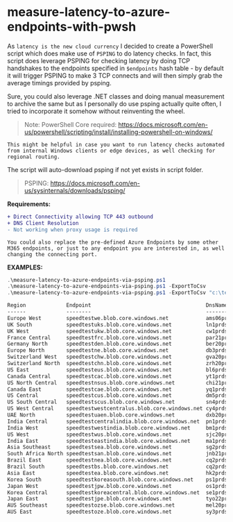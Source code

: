 # measure-latency-to-azure-endpoints-with-pwsh

As `latency is the new cloud currency` I decided to create a PowerShell script which does make use of `PSPING` to do latency checks. In fact, this script does leverage PSPING for checking latency by doing TCP handshakes to the endpoints specified in `$endpoints` hash table - by default it will trigger PSPING to make 3 TCP connects and will then simply grab the average timings provided by psping.

Sure, you could also leverage .NET classes and doing manual measurement to archive the same but as I personally do use psping actually quite often, I tried to incorporate it somehow without reinventing the wheel.

> Note: PowerShell Core required: <https://docs.microsoft.com/en-us/powershell/scripting/install/installing-powershell-on-windows/>

`This might be helpful in case you want to run latency checks automated from internal Windows clients or edge devices, as well checking for regional routing.`

The script will auto-download psping if not yet exists in script folder.
> PSPING: <https://docs.microsoft.com/en-us/sysinternals/downloads/psping/>

**Requirements:**

```diff
+ Direct Connectivity allowing TCP 443 outbound
+ DNS Client Resolution
- Not working when proxy usage is required
```

`You could also replace the pre-defined Azure Endpoints by some other M365 endpoints, or just to any endpoint you are interested in, as well changing the connecting port.`

**EXAMPLES:**

```powershell
.\measure-latency-to-azure-endpoints-via-psping.ps1
.\measure-latency-to-azure-endpoints-via-psping.ps1 -ExportToCsv
.\measure-latency-to-azure-endpoints-via-psping.ps1 -ExportToCsv "c:\temp\results.txt"
```

```txt
Region             Endpoint                                     DnsName           RTT IPAddr
------             --------                                     -------           --- ------
Europe West        speedtestwe.blob.core.windows.net            ams06prdstr14a   0,99 52.239.213.4
UK South           speedtestuks.blob.core.windows.net           ln1prdstr05a     7,96 51.141.129.74
UK West            speedtestukw.blob.core.windows.net           cw1prdstr23a     9,62 20.150.52.4
France Central     speedtestfrc.blob.core.windows.net           par21prdstr01a  10,04 52.239.134.100
Germany North      speedtestden.blob.core.windows.net           ber20prdstr02a  10,51 20.38.115.4
Europe North       speedtestne.blob.core.windows.net            db3prdstr11a    16,81 52.239.137.4
Switzerland West   speedtestchw.blob.core.windows.net           gva20prdstr02a  20,66 52.239.250.4
Switzerland North  speedtestchn.blob.core.windows.net           zrh20prdstr02a  22,16 52.239.251.68
US East            speedtesteus.blob.core.windows.net           bl6prdstr05a    81,25 52.240.48.36
Canada Central     speedtestcac.blob.core.windows.net           yt1prdstr03a    95,44 40.85.235.62
US North Central   speedtestnsus.blob.core.windows.net          chi21prdstr01a  96,28 52.239.186.36
Canada East        speedtestcae.blob.core.windows.net           yq1prdstr10a   102,55 20.150.1.4
US Central         speedtestcus.blob.core.windows.net           dm5prdstr12a   108,47 52.239.151.138
US South Central   speedtestscus.blob.core.windows.net          sn4prdstr09a   114,75 52.239.158.138
US West Central    speedtestwestcentralus.blob.core.windows.net cy4prdstr01a   117,64 13.78.152.64
UAE North          speedtestuaen.blob.core.windows.net          dxb20prdstr02a 121,87 52.239.233.228
India Central      speedtestcentralindia.blob.core.windows.net  pn1prdstr03a   126,03 104.211.109.52
India West         speedtestwestindia.blob.core.windows.net     bm1prdstr01a   127,77 104.211.168.16
US West            speedtestwus.blob.core.windows.net           sjc20prdstr12a 140,57 52.239.228.228
India East         speedtesteastindia.blob.core.windows.net     ma1prdstr07a   144,52 52.239.135.164
Asia Southeast     speedtestsea.blob.core.windows.net           sg2prdstr02a   157,84 52.163.176.16
South Africa North speedtestsan.blob.core.windows.net           jnb21prdstr01a 183,25 52.239.232.36
Brazil East        speedtestnea.blob.core.windows.net           cq2prdstr01a   186,03 191.232.216.52
Brazil South       speedtestbs.blob.core.windows.net            cq2prdstr03a   187,05 191.233.128.42
Asia East          speedtestea.blob.core.windows.net            hk2prdstr06a   189,71 52.175.112.16
Korea South        speedtestkoreasouth.blob.core.windows.net    ps1prdstr01a   212,54 52.231.168.142
Japan West         speedtestjpw.blob.core.windows.net           os1prdstr02a   220,15 52.239.146.10
Korea Central      speedtestkoreacentral.blob.core.windows.net  se1prdstr01a   220,41 52.231.80.94
Japan East         speedtestjpe.blob.core.windows.net           tyo22prdstr02a 222,07 52.239.145.36
AUS Southeast      speedtestozse.blob.core.windows.net          mel20prdstr02a 242,57 52.239.132.164
AUS East           speedtestoze.blob.core.windows.net           sy3prdstr07a   243,37 52.239.130.74
```
